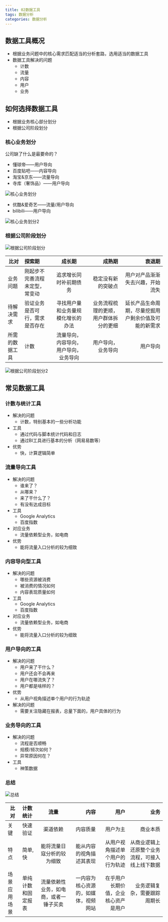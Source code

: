 ```yaml
---
title: 02数据工具
tags: 数据分析
categories: 数据分析
---
```




## 数据工具概况

* 根据业务问题中的核心需求匹配适当的分析套路，选用适当的数据工具
* 数据工具解决的问题
   * 计数
   * 流量
   * 内容
   * 用户
   * 业务
   
## 如何选择数据工具

* 根据业务核心部分划分
* 根据公司阶段划分

### 核心业务划分

公司缺了什么是最要命的？

* 懂球帝——用户导向
* 百度贴吧——内容导向
* 淘宝&京东——流量导向
* 寺库（奢饰品）——用户导向

![核心业务划分](./01.png)
* 优酷&爱奇艺——流量/用户导向
* bilibili——用户导向

![核心业务划分2](./02.png)

### 根据公司阶段划分

![根据公司阶段划分](./03.png)

比对|探索期|成长期|成熟期|衰退期
--|:--|:--:|--:|--:
业务问题|刚起步不完善流程未定型，常变动|追求增长同时补前期债务|稳定没有新的突破点|用户对产品渐渐失去兴趣，开始流失
待解决需求|验证业务是否可行，需求是否存在|寻找用户量和业务量规模化增长的办法|业务流程梳理的更顺，用户群体拆分的更细|延长产品生命周期，尽量挖掘用户剩余价值及可能的新需求
所需的数据工具|计数|流量导向，内容导向，用户导向，业务导向|用户导向，业务导向|用户导向

![根据公司阶段划分2](./04.png)

## 常见数据工具

### 计数与统计工具

* 解决的问题
   * 计数，特别基本的一些分析功能
* 工具
   * 通过代码与脚本统计代码和日志
   * 通过BI工具进行基本的分析（网易易数等）
* 优势
   * 快，计算逻辑简单


### 流量导向工具

* 解决的问题
   * 谁来了？
   * 从哪来？
   * 来了干什么了？
   * 有没有达成目标
* 工具
   * Google Analytics
   * 百度指数
* 对应业务
   * 流量依赖型业务，如电商
* 优势
   * 能将流量入口分析的较为细致

### 内容导向型工具


* 解决的问题
   * 哪些资源被消费
   * 被消费的情况如何
   * 内容表现质量如何
* 工具
   * Google Analytics
   * 百度指数
* 对应业务
   * 流量依赖型业务，如电商
* 优势
   * 能将流量入口分析的较为细致
   
### 用户导向的工具

* 解决的问题
   * 用户来了干什么？
   * 用户还会不会再来
   * 用户在哪流失了？
   * 用户都是啥样的？
* 优势
   * 从用户视角描述单个用户的行为轨迹
* 解决的问题
   * 需要关注隐藏在报表，总量下面的，用户具体的行为

### 业务导向的工具

* 解决的问题
   * 流程是否顺畅
   * 规模/频次如何？
   * 异常原因何在？
* 工具
   * 神策数据

### 总结

![总结](./05.png)

比对|计数统计|流量|内容|用户|业务
--|:--|:--:|--:|--:|--:
关键|快速验证|渠道依赖|内容质量|用户为主|商业本质
特点|简单,快|能将流量日寇分析的较为细致|能从内容的视角描述其表现|从用户视角描述单个用户的行为轨迹|从商业逻辑上还原整个业务流程，可接入线上线下数据
场景应用场景|单纯计数和固定报表|流量依赖性业务，如电商，或者一锤子买卖|一内容为核心资源的，如媒体，视频网站|在乎用户长期价值，企业核心资产是用户|业务逻辑复杂，需要跟踪周期长